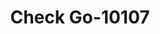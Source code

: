 ---
f_zip-code: 75052
f_state-code: TX
title: Check Go-10107
f_phone: 972-522-1087
f_city-only: Grand Prairie
f_address: 2205 I-20 #400 Grand Prairie
f_location-unique-id: '10107'
slug: check-go-10107
updated-on: '2024-05-30T13:46:58.046Z'
created-on: '2024-05-30T13:36:59.803Z'
published-on: '2024-05-30T13:54:32.469Z'
f_city-state: cms/city/grand-prairie-tx.md
f_company: cms/company/check-go.md
f_state: cms/state/texas.md
layout: '[payday-loan].html'
tags: payday-loan
---